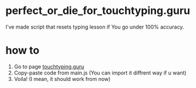 # perfect_or_die_for_touchtyping.guru
I've made script that resets typing lesson if You go under 100% accuracy.

# how to
1. Go to page [touchtyping.guru](http://touchtyping.guru/learn-touch-typing)
2. Copy-paste code from main.js (You can import it diffrent way if u want)
3. Voila! (I mean, it should work from now)

